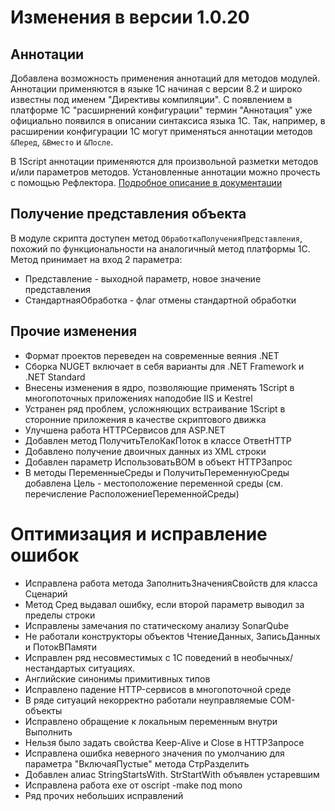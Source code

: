 # Изменения в версии 1.0.20

## Аннотации

Добавлена возможность применения аннотаций для методов модулей. Аннотации применяются в языке 1С начиная с версии 8.2 и широко известны под именем "Директивы компиляции". 
С появлением в платформе 1С "расширнений конфигурации" термин "Аннотация" уже официально появился в описании синтаксиса языка 1С.
Так, например, в расширении конфигурации 1С могут применяться аннотации методов ``&Перед``, ``&Вместо`` и ``&После``.

В 1Script аннотации применяются для произвольной разметки методов и/или параметров методов. Установленные аннотации можно прочесть с помощью Рефлектора.
[Подробное описание в документации](/docs/page/annotations)

## Получение представления объекта

В модуле скрипта доступен метод ``ОбработкаПолученияПредставления``, похожий по функциональности на аналогичный метод платформы 1С.
Метод принимает на вход 2 параметра: 

* Представление - выходной параметр, новое значение представления
* СтандартнаяОбработка - флаг отмены стандартной обработки

## Прочие изменения

 * Формат проектов переведен на современные веяния .NET
 * Сборка NUGET включает в себя варианты для .NET Framework и .NET Standard
 * Внесены изменения в ядро, позволяющие применять 1Script в многопоточных приложениях наподобие IIS и Kestrel
 * Устранен ряд проблем, усложняющих встраивание 1Script в сторонние приложения в качестве скриптового движка
 * Улучшена работа HTTPСервисов для ASP.NET
 * Добавлен метод ПолучитьТелоКакПоток в классе ОтветHTTP
 * Добавлено получение двоичных данных из XML строки
 * Добавлен параметр ИспользоватьBOM в объект HTTPЗапрос
 * В методы ПеременныеСреды и ПолучитьПеременнуюСреды добавлена Цель - местоположение переменной среды (см. перечисление РасположениеПеременнойСреды)
 
# Оптимизация и исправление ошибок
 
* Исправлена работа метода ЗаполнитьЗначенияСвойств для класса Сценарий
* Метод Сред выдавал ошибку, если второй параметр выводил за пределы строки
* Исправлены замечания по статическому анализу SonarQube
* Не работали конструкторы объектов ЧтениеДанных, ЗаписьДанных и ПотокВПамяти
* Исправлен ряд несовместимых с 1С поведений в необычных/нестандартых ситуациях.
* Английские синонимы примитивных типов
* Исправлено падение HTTP-сервисов в многопоточной среде
* В ряде ситуаций некорректно работали неуправляемые COM-объекты
* Исправлено обращение к локальным переменным внутри Выполнить
* Нельзя было задать свойства Keep-Alive и Close в HTTPЗапросе
* Исправлена ошибка неверного значения по умолчанию для параметра "ВключаяПустые" метода СтрРазделить
* Добавлен алиас StringStartsWith. StrStartWith объявлен устаревшим
* Исправлена работа exe от oscript -make под mono
* Ряд прочих небольших исправлений
